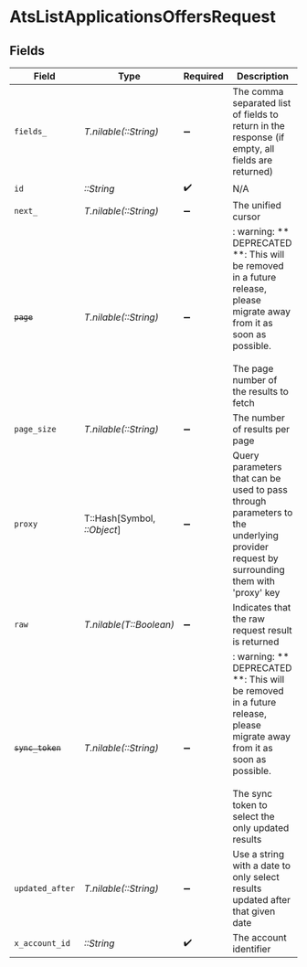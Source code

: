 # AtsListApplicationsOffersRequest


## Fields

| Field                                                                                                                                                                      | Type                                                                                                                                                                       | Required                                                                                                                                                                   | Description                                                                                                                                                                |
| -------------------------------------------------------------------------------------------------------------------------------------------------------------------------- | -------------------------------------------------------------------------------------------------------------------------------------------------------------------------- | -------------------------------------------------------------------------------------------------------------------------------------------------------------------------- | -------------------------------------------------------------------------------------------------------------------------------------------------------------------------- |
| `fields_`                                                                                                                                                                  | *T.nilable(::String)*                                                                                                                                                      | :heavy_minus_sign:                                                                                                                                                         | The comma separated list of fields to return in the response (if empty, all fields are returned)                                                                           |
| `id`                                                                                                                                                                       | *::String*                                                                                                                                                                 | :heavy_check_mark:                                                                                                                                                         | N/A                                                                                                                                                                        |
| `next_`                                                                                                                                                                    | *T.nilable(::String)*                                                                                                                                                      | :heavy_minus_sign:                                                                                                                                                         | The unified cursor                                                                                                                                                         |
| ~~`page`~~                                                                                                                                                                 | *T.nilable(::String)*                                                                                                                                                      | :heavy_minus_sign:                                                                                                                                                         | : warning: ** DEPRECATED **: This will be removed in a future release, please migrate away from it as soon as possible.<br/><br/>The page number of the results to fetch   |
| `page_size`                                                                                                                                                                | *T.nilable(::String)*                                                                                                                                                      | :heavy_minus_sign:                                                                                                                                                         | The number of results per page                                                                                                                                             |
| `proxy`                                                                                                                                                                    | T::Hash[Symbol, *::Object*]                                                                                                                                                | :heavy_minus_sign:                                                                                                                                                         | Query parameters that can be used to pass through parameters to the underlying provider request by surrounding them with 'proxy' key                                       |
| `raw`                                                                                                                                                                      | *T.nilable(T::Boolean)*                                                                                                                                                    | :heavy_minus_sign:                                                                                                                                                         | Indicates that the raw request result is returned                                                                                                                          |
| ~~`sync_token`~~                                                                                                                                                           | *T.nilable(::String)*                                                                                                                                                      | :heavy_minus_sign:                                                                                                                                                         | : warning: ** DEPRECATED **: This will be removed in a future release, please migrate away from it as soon as possible.<br/><br/>The sync token to select the only updated results |
| `updated_after`                                                                                                                                                            | *T.nilable(::String)*                                                                                                                                                      | :heavy_minus_sign:                                                                                                                                                         | Use a string with a date to only select results updated after that given date                                                                                              |
| `x_account_id`                                                                                                                                                             | *::String*                                                                                                                                                                 | :heavy_check_mark:                                                                                                                                                         | The account identifier                                                                                                                                                     |
